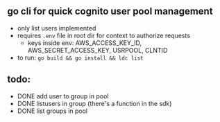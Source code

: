 ## go cli for quick cognito user pool management

- only list users implemented
- requires `.env` file in root dir for context to authorize requests
  - keys inside env: AWS_ACCESS_KEY_ID, AWS_SECRET_ACCESS_KEY, USRPOOL, CLNTID
- to run: `go build && go install && ldc list` 

## todo:

- DONE add user to group in pool
- DONE listusers in group (there's a function in the sdk)
- DONE list groups in pool